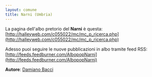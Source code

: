 ```yaml
---
layout: comune
title: Narni (Umbria)
---
```


La pagina dell'albo pretorio del **Narni** è questa: [http://halleyweb.com/c055022/mc/mc_p_ricerca.php](http://halleyweb.com/c055022/mc/mc_p_ricerca.php)

Adesso puoi seguire le nuove pubblicazioni in albo tramite feed RSS: [http://feeds.feedburner.com/AlbopopNarni](http://feeds.feedburner.com/AlbopopNarni)

**Autore**: [Damiano Bacci](https://twitter.com/DamianoBacci)
